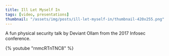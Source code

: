 ```yaml
---
title: Ill Let Myself In
tags: [video, presentations]
thumbnail: "/assets/img/posts/ill-let-myself-in/thumbnail-420x255.png"
---
```


A fun physical security talk by <a ref="https://twitter.com/deviantollam">Deviant Ollam</a> from the 2017 Infosec conference.

{% youtube "rnmcRTnTNC8" %}
